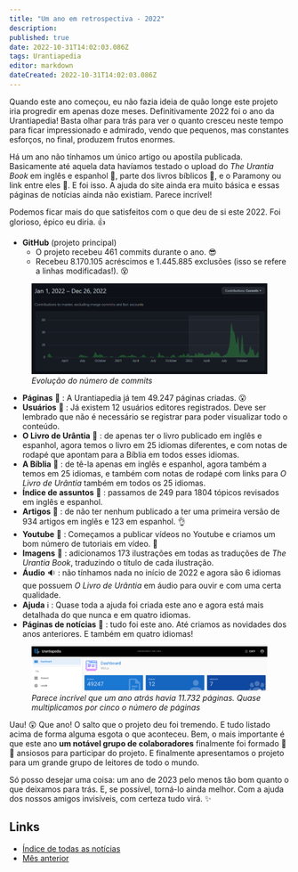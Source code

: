 ```yaml
---
title: "Um ano em retrospectiva - 2022"
description: 
published: true
date: 2022-10-31T14:02:03.086Z
tags: Urantiapedia
editor: markdown
dateCreated: 2022-10-31T14:02:03.086Z
---
```


Quando este ano começou, eu não fazia ideia de quão longe este projeto iria progredir em apenas doze meses. Definitivamente 2022 foi o ano da Urantiapedia! Basta olhar para trás para ver o quanto cresceu neste tempo para ficar impressionado e admirado, vendo que pequenos, mas constantes esforços, no final, produzem frutos enormes.

Há um ano não tínhamos um único artigo ou apostila publicada. Basicamente até aquela data havíamos testado o upload do _The Urantia Book_ em inglês e espanhol :blue_book:, parte dos livros bíblicos :closed_book:, e o Paramony ou link entre eles :ledger:. E foi isso. A ajuda do site ainda era muito básica e essas páginas de notícias ainda não existiam. Parece incrível! 

Podemos ficar mais do que satisfeitos com o que deu de si este 2022. Foi glorioso, épico eu diria. :+1: 

- **GitHub** (projeto principal) 
    * O projeto recebeu 461 commits durante o ano. :sunglasses: 
    * Recebeu 8.170.105 acréscimos e 1.445.885 exclusões (isso se refere a linhas modificadas!). :dizzy_face:

<figure id="img_1" class="image urantiapedia"> 
<img src="/image/github_2022.png"> 
<figcaption><em>Evolução do número de commits </em></figcaption> 
</figure> 

- **Páginas** :page_facing_up: : A Urantiapedia já tem 49.247 páginas criadas. :open_mouth: 
- **Usuários** :construction_worker: : Já existem 12 usuários editores registrados. Deve ser lembrado que não é necessário se registrar para poder visualizar todo o conteúdo. 
- **O Livro de Urântia** :blue_book: : de apenas ter o livro publicado em inglês e espanhol, agora temos o livro em 25 idiomas diferentes, e com notas de rodapé que apontam para a Bíblia em todos esses idiomas.
- **A Bíblia** :closed_book: : de tê-la apenas em inglês e espanhol, agora também a temos em 25 idiomas, e também com notas de rodapé com links para _O Livro de Urântia_ também em todos os 25 idiomas.
- **Índice de assuntos** :card_index: : passamos de 249 para 1804 tópicos revisados ​​em inglês e espanhol.
- **Artigos** :page_with_curl: : de não ter nenhum publicado a ter uma primeira versão de 934 artigos em inglês e 123 em espanhol. :ok_hand: 
- **Youtube** :movie_camera: : Começamos a publicar vídeos no Youtube e criamos um bom número de tutoriais em vídeo. :clap: 
- **Imagens** :sunrise_over_mountains: : adicionamos 173 ilustrações em todas as traduções de _The Urantia Book_, traduzindo o título de cada ilustração. 
- **Áudio** :sound: : não tínhamos nada no início de 2022 e agora são 6 idiomas que possuem _O Livro de Urântia_ em áudio para ouvir e com uma certa qualidade. 
- **Ajuda** :information_source: : Quase toda a ajuda foi criada este ano e agora está mais detalhada do que nunca e em quatro idiomas.
- **Páginas de notícias** :newspaper: : tudo foi este ano. Até criamos as novidades dos anos anteriores. E também em quatro idiomas! 

<figure id="img_2" class="image urantiapedia"> 
<img src="/image/up_status_2022.png"> 
<figcaption><em>Parece incrível que um ano atrás havia 11.732 páginas. Quase multiplicamos por cinco o número de páginas </em></figcaption> 
</figure> 

Uau! :astonished: Que ano! O salto que o projeto deu foi tremendo. E tudo listado acima de forma alguma esgota o que aconteceu. Bem, o mais importante é que este ano **um notável grupo de colaboradores** finalmente foi formado :woman: :man: ansiosos para participar do projeto. E finalmente apresentamos o projeto para um grande grupo de leitores de todo o mundo.

Só posso desejar uma coisa: um ano de 2023 pelo menos tão bom quanto o que deixamos para trás. E, se possível, torná-lo ainda melhor. Com a ajuda dos nossos amigos invisíveis, com certeza tudo virá. :sparkles: 

## Links 

- [Índice de todas as notícias](/pt/news) 
- [Mês anterior](/pt/news/2022/11)